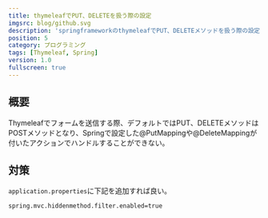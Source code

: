 ```yaml
---
title: thymeleafでPUT、DELETEを扱う際の設定
imgsrc: blog/github.svg
description: 'springframeworkのthymeleafでPUT、DELETEメソッドを扱う際の設定です。'
position: 5
category: プログラミング
tags: [Thymeleaf, Spring]
version: 1.0
fullscreen: true
---
```


## 概要

Thymeleafでフォームを送信する際、デフォルトではPUT、DELETEメソッドはPOSTメソッドとなり、Springで設定した@PutMappingや@DeleteMappingが付いたアクションでハンドルすることができない。

## 対策

`application.properties`に下記を追加すれば良い。

```bash
spring.mvc.hiddenmethod.filter.enabled=true
```
